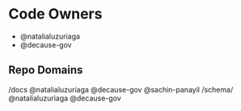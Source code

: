 # Code Owners

- @natalialuzuriaga
- @decause-gov

## Repo Domains

/docs @natalialuzuriaga @decause-gov @sachin-panayil
/schema/ @natalialuzuriaga @decause-gov
